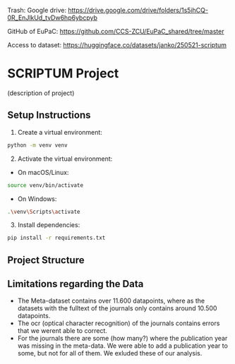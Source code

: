 Trash:
Google drive: https://drive.google.com/drive/folders/1s5ihCQ-0R_EnJlkUd_tvDw6hp6ybcpyb 
 
GitHub of EuPaC: https://github.com/CCS-ZCU/EuPaC_shared/tree/master

Access to dataset: https://huggingface.co/datasets/janko/250521-scriptum


# SCRIPTUM Project

(description of project)

## Setup Instructions

1. Create a virtual environment:
```bash
python -m venv venv
```

2. Activate the virtual environment:
- On macOS/Linux:
```bash
source venv/bin/activate
```
- On Windows:
```bash
.\venv\Scripts\activate
```

3. Install dependencies:
```bash
pip install -r requirements.txt
```

## Project Structure


## Limitations regarding the Data

- The Meta-dataset contains over 11.600 datapoints, where as the datasets with the fulltext of the journals only contains around 10.500 datapoints.
- The ocr (optical character recognition) of the journals contains errors that we werent able to correct.
- For the journals there are some (how many?) where the publication year was missing in the meta-data. We were able to add a publication year to some, but not for all of them. We exluded these of our analysis.